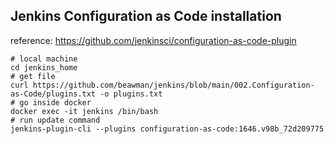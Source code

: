 ## Jenkins Configuration as Code installation
reference: https://github.com/jenkinsci/configuration-as-code-plugin

```
# local machine
cd jenkins_home
# get file
curl https://github.com/beawman/jenkins/blob/main/002.Configuration-as-Code/plugins.txt -o plugins.txt
# go inside docker
docker exec -it jenkins /bin/bash
# run update command
jenkins-plugin-cli --plugins configuration-as-code:1646.v98b_72d209775
```
